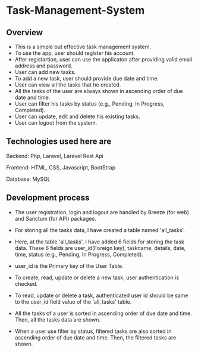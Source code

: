 # Task-Management-System

Overview
--------

- This is a simple but effective task management system. 
- To use the app, user should register his account. 
- After registartion, user can use the applicaton after providing valid email address and password. 
- User can add new tasks. 
- To add a new task, user should provide due date and time.
- User can view all the tasks that he created.
- All the tasks of the user are always shown in  ascending order of due date and time.
- User can filter his tasks by status (e.g., Pending, In Progress, Completed). 
- User can update, edit and delete his existing tasks.
- User can logout from the system.

Technologies used here are
---------------------------

Backend: Php, Laravel, Laravel Rest Api

Frontend: HTML, CSS, Javascript, BootStrap

Database: MySQL


Development process
-------------------

- The user registration, login and logout are handled by Breeze (for web) and Sanctum (for API) packages.

- For storing all the tasks data, I have created a table named 'all_tasks'.

- Here, at the table 'all_tasks', I have added 6 fields for storing the task data. These 6 fields are user_id(Foreign key), taskname, details, date, time, status (e.g., Pending, In Progress, Completed).

- user_id is the Primary key of the User Table.

- To create, read, update or delete a new task, user authentication is checked. 

- To read, update or delete a task, authenticated user id should be same to the user_id field value of the 'all_tasks' table.

- All the tasks of a user is sorted in ascending order of due date and time. Then, all the tasks data are shown.

- When a user use  filter by status, filtered tasks are also sorted in ascending order of due date and time. Then, the filtered tasks are shown.








